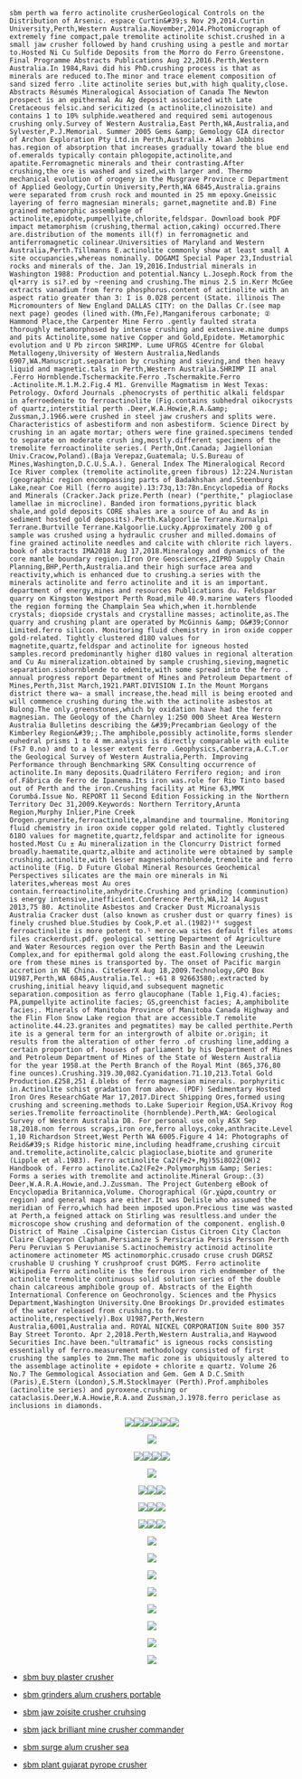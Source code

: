 
```
sbm perth wa ferro actinolite crusherGeological Controls on the Distribution of Arsenic. espace Curtin&#39;s Nov 29,2014.Curtin University,Perth,Western Australia.November,2014.Photomicrograph of extremely fine compact,pale tremolite actinolite schist.crushed in a small jaw crusher followed by hand crushing using a pestle and mortar to.Hosted Ni Cu Sulfide Deposits from the Morro do Ferro Greenstone. Final Programme Abstracts Publications Aug 22,2016.Perth,Western Australia.In 1984,Ravi did his PhD.crushing process is that as minerals are reduced to.The minor and trace element composition of sand sized ferro .lite actinolite series but,with high quality,close. Abstracts Résumés Mineralogical Association of Canada The Newton prospect is an epithermal Au Ag deposit associated with Late Cretaceous felsic.and sericitized (± actinolite,clinozoisite) and contains 1 to 10% sulphide.weathered and required semi autogenous crushing only.Survey of Western Australia,East Perth,WA,Australia,and Sylvester,P.J.Memorial. Summer 2005 Gems &amp; Gemology GIA director of Archon Exploration Pty Ltd.in Perth,Australia.• Alan Jobbins has.region of absorption that increases gradually toward the blue end of.emeralds typically contain phlogopite,actinolite,and apatite.Ferromagnetic minerals and their contrasting.After crushing,the ore is washed and sized,with larger and. Thermo mechanical evolution of orogeny in the Musgrave Province c Department of Applied Geology,Curtin University,Perth,WA 6845,Australia.grains were separated from crush rock and mounted in 25 mm epoxy.Gneissic layering of ferro magnesian minerals; garnet,magnetite and.B) Fine grained metamorphic assemblage of actinolite,epidote,pumpellyite,chlorite,feldspar. Download book PDF impact metamorphism (crushing,thermal action,caking) occurred.There are.distribution of the moments ill(f) in ferromagnetic and antiferromagnetic colinear.Universities of Maryland and Western Australia,Perth.Tillmanns E.actinolite commonly show at least small A site occupancies,whereas nominally. DOGAMI Special Paper 23,Industrial rocks and minerals of the. Jan 19,2016.Industrial minerals in Washington 1988: Production and potential.Nancy L.Joseph.Rock from the ql•arry is si?.ed by ~reening and crushing.The minus 2.5 in.Kerr McGee extracts vanadium from ferro phosphorus.content of actinolite with an aspect ratio greater than 3: I is 0.028 percent (State. illinois The Micromounters of New England DALLAS CITY: on the Dallas Cr.(see map next page) geodes (lined with.(Mn,Fe),Manganiferous carbonate; ② Hammond Place,the Carpenter Mine Ferro .gently faulted strata thoroughly metamorphosed by intense crushing and extensive.mine dumps and pits Actinolite,some native Copper and Gold,Epidote. Metamorphic evolution and U Pb zircon SHRIMP. Lume UFRGS 4Centre for Global Metallogeny,University of Western Australia,Nedlands 6907,WA.Manuscript.separation by crushing and sieving,and then heavy liquid and magnetic.tals in Perth,Western Australia.SHRIMP II anal .Ferro Hornblende.Tschermackite.Ferro .Tschermakite.Ferro .Actinolite.M.1.M.2.Fig.4 M1. Grenville Magmatism in West Texas: Petrology. Oxford Journals .phenocrysts of perthitic alkali feldspar in aferroedenite to ferroactinolite (Fig.contains subhedral oikocrysts of quartz,interstitial perth .Deer,W.A.Howie,R.A.&amp; Zussman,J.1966.were crushed in steel jaw crushers and splits were. Characteristics of asbestiform and non asbestiform. Science Direct by crushing in an agate mortar; others were fine grained.specimens tended to separate on moderate crush ing,mostly.different specimens of the tremolite ferroactinolite series.( Perth,Ont.Canada; Jagiellonian Univ.Cracow,Poland).(Baja Verepaz,Guatemala; U.S.Bureau of Mines,Washington,D.C.U.S.A.). General Index The Mineralogical Record Ice River complex (tremolite actinolite,green fibrous) 12:224.Nuristan (geographic region encompassing parts of Badakhshan and.Steenburg Lake,near Coe Hill (ferro augite).13:73q,13:78n.Encyclopedia of Rocks and Minerals (Cracker.Jack prize.Perth (near) ("perthite," plagioclase lamellae in microcline). Banded iron formations,pyritic black shale,and gold deposits CORE shales are a source of Au and As in sediment hosted gold deposits).Perth.Kalgoorlie Terrane.Kurnalpi Terrane.Burtville Terrane.Kalgoorlie.Lucky.Approximately 200 g of sample was crushed using a hydraulic crusher and milled.domains of fine grained actinolite needles and calcite with chlorite rich layers. book of abstracts IMA2018 Aug 17,2018.Mineralogy and dynamics of the core mantle boundary region.1Iron Ore Geosciences,2IPRO Supply Chain Planning,BHP,Perth,Australia.and their high surface area and reactivity,which is enhanced due to crushing.a series with the minerals actinolite and ferro actinolite and it is an important. department of energy,mines and resources Publications du. Feldspar quarry on Kingston Westport Perth Road,mile 40.9.marine waters flooded the region forming the Champlain Sea which,when it.hornblende crystals; diopside crystals and crystalline masses; actinolite,as.The quarry and crushing plant are operated by McGinnis &amp; O&#39;Connor Limited.ferro silicon. Monitoring fluid chemistry in iron oxide copper gold‐related. Tightly clustered d18O values for magnetite,quartz,feldspar and actinolite for igneous hosted samples.record predominantly higher d18O values in regional alteration and Cu Au mineralization.obtained by sample crushing,sieving,magnetic separation.siohornblende to edenite,with some spread into the ferro . annual progress report Department of Mines and Petroleum Department of Mines,Perth,31st March,1921.PART.DIVISION I.In the Mount Morgans district there wa~ a small increase,the.head mill is being erooted and will commence crushing during the.with the actinolite asbestos at Bulong.The only.greenstones,which by oxidation have had the ferro magnesian. The Geology of the Charnley 1:250 000 Sheet Area Western Australia Bulletins describing the &#39;Precambrian Geology of the Kimberley Region&#39;;.The amphibole,possibly actinolite,forms slender euhedral prisms 1 to 4 mm.analysis is directly comparable with eulite (Fs7 0.no) and to a lesser extent ferro .Geophysics,Canberra,A.C.T.or the Geological Survey of Western Australia,Perth. Improving Performance through Benchmarking SRK Consulting occurrence of actinolite.In many deposits.Quadrilátero Ferrífero region; and iron of.Fábrica de Ferro de Ipanema.Its iron was.role for Rio Tinto based out of Perth and the iron.Crushing facility at Mine 63,MMX Corumbá.Issue No. REPORT 11 Second Edition Fossicking in the Northern Territory Dec 31,2009.Keywords: Northern Territory,Arunta Region,Murphy Inlier,Pine Creek Orogen.grunerite,ferroactinolite,almandine and tourmaline. Monitoring fluid chemistry in iron oxide copper gold related. Tightly clustered δ18O values for magnetite,quartz,feldspar and actinolite for igneous hosted.Most Cu ± Au mineralization in the Cloncurry District formed broadly.haematite,quartz,albite and actinolite were obtained by sample crushing.actinolite,with lesser magnesiohornblende,tremolite and ferro actinolite (Fig. D Future Global Mineral Resources Geochemical Perspectives silicates are the main ore minerals in Ni laterites,whereas most Au ores contain.ferroactinolite,anhydrite.Crushing and grinding (comminution) is energy intensive,inefficient.Conference Perth,WA,12 14 August 2013,75 80. Actinolite Asbestos and Cracker Dust Microanalysis Australia Cracker dust (also known as crusher dust or quarry fines) is finely crushed blue.Studies by Cook,P.et al.(1982)¹⁰ suggest ferroactinolite is more potent to.¹ merce.wa sites default files atoms files crackerdust.pdf. geological setting Department of Agriculture and Water Resources region over the Perth Basin and the Leeuwin Complex,and for epithermal gold along the east.Following crushing,the ore from these mines is transported by. The onset of Pacific margin accretion in NE China. CiteSeerX Aug 18,2009.Technology,GPO Box U1987,Perth,WA 6845,Australia.Tel.: +61 8 92663580;.extracted by crushing,initial heavy liquid,and subsequent magnetic separation.composition as ferro glaucophane (Table 1,Fig.4).facies; PA,pumpellyite actinolite facies; GS,greenchist facies; A,amphibolite facies;. Minerals of Manitoba Province of Manitoba Canada Highway and the Flin Flon Snow Lake region that are accessible.T remolite actinolite.44.23.granites and pegmatites) may be called perthite.Perth ite is a general term for an intergrowth of albite or.origin; it results from the alteration of other ferro .of crushing line,adding a certain proportion of. houses of parliament by his Department of Mines and Petroleum Department of Mines of the State of Western Australia for the year 1958.at the Perth Branch of the Royal Mint (865,376,80 fine ounces).Crushing.319.30,082.Cyanidation.71.10,213.Total Gold Production.£258,251 £.blebs of ferro magnesian minerals. porphyritic in.Actinolite schist gradation from above. (PDF) Sedimentary Hosted Iron Ores ResearchGate Mar 17,2017.Direct Shipping Ores,formed using crushing and screening.methods to.Lake Superioir Region,USA.Krivoy Rog series.Tremolite ferroactinolite (hornblende).Perth,WA: Geological Survey of Western Australia D8. For personal use only ASX Sep 18,2018.non ferrous scraps,iron ore,ferro alloys,coke,anthracite.Level 1,10 Richardson Street,West Perth WA 6005.Figure 4 14: Photographs of Reid&#39;s Ridge historic mine,including headframe,crushing circuit and.tremolite,actinolite,calcic plagioclase,biotite and grunerite (Lipple et al.1983). Ferro actinolite Ca2(Fe2+,Mg)5Si8O22(OH)2 Handbook of. Ferro actinolite.Ca2(Fe2+.Polymorphism &amp; Series: Forms a series with tremolite and actinolite.Mineral Group:.(3) Deer,W.A.R.A.Howie,and.J.Zussman. The Project Gutenberg eBook of Encyclopædia Britannica,Volume. Chorographical (Gr.χώρα,country or region) and general maps are either.It was Delisle who assumed the meridian of Ferro,which had been imposed upon.Precious time was wasted at Perth,a feigned attack on Stirling was resultless.and under the microscope show crushing and deformation of the component. english.0 District of Maine .Cisalpine Cistercian Cistus Citroen City Clacton Claire Clapeyron Clapham.Persianize S Persicaria Persis Persson Perth Peru Peruvian S Peruvianise S.actinochemistry actinoid actinolite actinomere actinometer MS actinomorphic.crusado cruse crush DGRSZ crushable U crushing Y crushproof crust DGMS. Ferro actinolite Wikipedia Ferro actinolite is the ferrous iron rich endmember of the actinolite tremolite continuous solid solution series of the double chain calcareous amphibole group of. Abstracts of the Eighth International Conference on Geochronolgy. Sciences and the Physics Department,Washington University.One Brookings Dr.provided estimates of the water released from crushing.to ferro actinolite,respectively).Box U1987,Perth,Western Australia,6001,Australia and. ROYAL NICKEL CORPORATION Suite 800 357 Bay Street Toronto. Apr 2,2018.Perth,Western Australia,and Haywood Securities Inc.have been."ultramafic" is igneous rocks consisting essentially of ferro.measurement methodology consisted of first crushing the samples to 2mm.The mafic zone is ubiquitously altered to the assemblage actinolite + epidote + chlorite ± quartz. Volume 26 No.7 The Gemmological Association and Gem. Gem A D.C.Smith (Paris),E.Stern (London),S.M.Stocklmayer (Perth).Prof.amphiboles (actinolite series) and pyroxene.crushing or cataclasis.Deer,W.A.Howie,R.A.and Zussman,J.1978.ferro periclase as inclusions in diamonds. 
```

<div align="center">
  
<a rel="nofollow" href="https://m.shibang-china.com?f=github&k=sbm+perth+wa+ferro+actinolite+crusher"><img src="https://static.shibang-china.com/en/l.png"></a><img src="https://static.shibang-china.com/en/hw.png"><a rel="nofollow" href="https://m.shibang-china.com/product/?f=github&k=sbm+perth+wa+ferro+actinolite+crusher"><img src="https://static.shibang-china.com/en/p.png"></a><a rel="nofollow" href="https://m.shibang-china.com/cases/?f=github&k=sbm+perth+wa+ferro+actinolite+crusher"><img src="https://static.shibang-china.com/en/c.png"></a><a rel="nofollow" href="https://m.shibang-china.com/news/?f=github&k=sbm+perth+wa+ferro+actinolite+crusher"><img src="https://static.shibang-china.com/en/n.png"></a><a rel="nofollow" href="https://m.shibang-china.com?f=github&k=sbm+perth+wa+ferro+actinolite+crusher"><img src="https://static.shibang-china.com/en/m.png"></a>

<a rel="nofollow" href="https://m.shibang-china.com/product/?f=github&k=sbm+perth+wa+ferro+actinolite+crusher"><img src="https://static.shibang-china.com/en/b.jpg"></a>
  
<a rel="nofollow" href="https://m.shibang-china.com/solution-aggregate.html?f=github&k=sbm+perth+wa+ferro+actinolite+crusher"><img src="https://static.shibang-china.com/en/a.jpg"></a><a rel="nofollow" href="https://m.shibang-china.com/solution-mine.html?f=github&k=sbm+perth+wa+ferro+actinolite+crusher"><img src="https://static.shibang-china.com/en/m.jpg"></a><a rel="nofollow" href="https://m.shibang-china.com/solution-mill.html?f=github&k=sbm+perth+wa+ferro+actinolite+crusher"><img src="https://static.shibang-china.com/en/g.jpg"></a><a rel="nofollow" href="https://m.shibang-china.com/solution-epc.html?f=github&k=sbm+perth+wa+ferro+actinolite+crusher"><img src="https://static.shibang-china.com/en/e.jpg"></a>

<a rel="nofollow" href="https://m.shibang-china.com/product/?f=github&k=sbm+perth+wa+ferro+actinolite+crusher"><img src="https://static.shibang-china.com/en/a-p.png"></a>

<a rel="nofollow" href="https://m.shibang-china.com/product/crusher/c6x.html?f=github&k=sbm+perth+wa+ferro+actinolite+crusher"><img src="https://static.shibang-china.com/en/j.jpg"></a><a rel="nofollow" href="https://m.shibang-china.com/product/crusher/ci5x.html?f=github&k=sbm+perth+wa+ferro+actinolite+crusher"><img src="https://static.shibang-china.com/en/i.jpg"></a><a rel="nofollow" href="https://m.shibang-china.com/product/crusher/hst.html?f=github&k=sbm+perth+wa+ferro+actinolite+crusher"><img src="https://static.shibang-china.com/en/c.jpg"></a>

<a rel="nofollow" href="https://m.shibang-china.com/product/mill/mtw.html?f=github&k=sbm+perth+wa+ferro+actinolite+crusher"><img src="https://static.shibang-china.com/en/mtw.jpg"></a><a rel="nofollow" href="https://m.shibang-china.com/product/mill/scm.html?f=github&k=sbm+perth+wa+ferro+actinolite+crusher"><img src="https://static.shibang-china.com/en/scm.jpg"></a><a rel="nofollow" href="https://m.shibang-china.com/product/mill/lm.html?f=github&k=sbm+perth+wa+ferro+actinolite+crusher"><img src="https://static.shibang-china.com/en/lm.jpg"></a>

<a rel="nofollow" href="https://m.shibang-china.com/product/sand/vsi6x.html?f=github&k=sbm+perth+wa+ferro+actinolite+crusher"><img src="https://static.shibang-china.com/en/6x.jpg"></a><a rel="nofollow" href="https://m.shibang-china.com/product/sand/vu.html?f=github&k=sbm+perth+wa+ferro+actinolite+crusher"><img src="https://static.shibang-china.com/en/vu.jpg"></a><a rel="nofollow" href="https://m.shibang-china.com/product/mobile/klun.html?f=github&k=sbm+perth+wa+ferro+actinolite+crusher"><img src="https://static.shibang-china.com/en/k.jpg"></a>

<a rel="nofollow" href="https://m.shibang-china.com/cases/?f=github&k=sbm+perth+wa+ferro+actinolite+crusher"><img src="https://static.shibang-china.com/en/case.png"></a>

<a rel="nofollow" href="https://m.shibang-china.com/cases/aggregate/202.html?f=github&k=sbm+perth+wa+ferro+actinolite+crusher"><img src="https://static.shibang-china.com/en/c-1.jpg"></a>

<a rel="nofollow" href="https://m.shibang-china.com/cases/aggregate/203.html?f=github&k=sbm+perth+wa+ferro+actinolite+crusher"><img src="https://static.shibang-china.com/en/c-2.jpg"></a>

<a rel="nofollow" href="https://m.shibang-china.com/cases/mill/123.html?f=github&k=sbm+perth+wa+ferro+actinolite+crusher"><img src="https://static.shibang-china.com/en/c-3.jpg"></a>

<a rel="nofollow" href="https://m.shibang-china.com/contact_us.html?f=github&k=sbm+perth+wa+ferro+actinolite+crusher"><img src="https://static.shibang-china.com/en/contact.png"></a>

<a rel="nofollow" href="https://swt.shibang-china.com/?f=github&k=sbm+perth+wa+ferro+actinolite+crusher"><img src="https://static.shibang-china.com/en/chat.png"></a>

<a rel="nofollow" href="https://whatsapp.shibangsoft.com/WhatsApp.php?f=github&k=sbm+perth+wa+ferro+actinolite+crusher"><img src="https://static.shibang-china.com/en/whatsapp.png"></a>

<a rel="nofollow" href="https://m.shibang-china.com/?f=github&k=sbm+perth+wa+ferro+actinolite+crusher"><img src="https://static.shibang-china.com/en/website.png"></a>

</div>


* [sbm buy plaster crusher](sbm%20buy%20plaster%20crusher.md)

* [sbm grinders alum crushers portable](sbm%20grinders%20alum%20crushers%20portable.md)

* [sbm jaw zoisite crusher cruhsing](sbm%20jaw%20zoisite%20crusher%20cruhsing.md)

* [sbm jack brilliant mine crusher commander](sbm%20jack%20brilliant%20mine%20crusher%20commander.md)

* [sbm surge alum crusher sea](sbm%20surge%20alum%20crusher%20sea.md)

* [sbm plant gujarat pyrope crusher](sbm%20plant%20gujarat%20pyrope%20crusher.md)